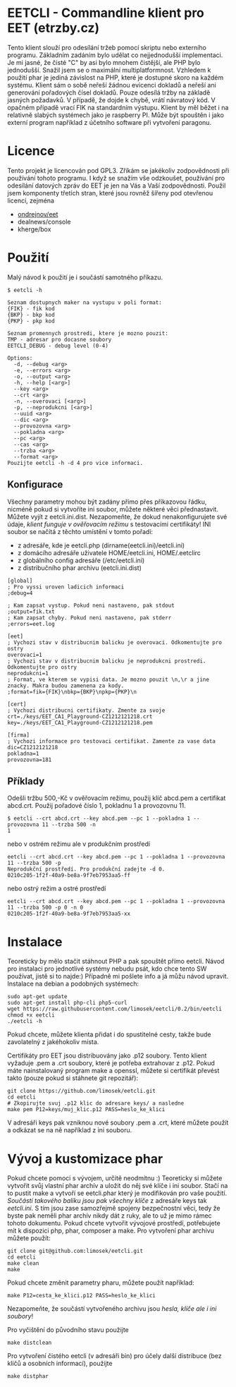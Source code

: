 
# EETCLI - Commandline klient pro EET (etrzby.cz)

Tento klient slouží pro odesílání tržeb pomocí skriptu nebo externího programu. Základním zadáním bylo udělat co nejjednodušší implementaci. 
Je mi jasné, že čisté "C" by asi bylo mnohem čistější, ale PHP bylo jednodušší. 
Snažil jsem se o maximální multiplatformnost. Vzhledem k použití phar je jediná závislost na PHP, které je dostupné skoro na každém systému.
Klient sám o sobě neřeší žádnou evicenci dokladů a neřeší ani generování pořadových čísel dokladů. Pouze odesílá tržby na základě jasných požadavků.
V případě, že dojde k chybě, vrátí návratový kód. V opačném případě vrací FIK na standardním výstupu.
Klient by měl běžet i na relativně slabých systémech jako je raspberry PI. Může být spouštěn i jako externí program například z účetního software při vytvoření paragonu.

# Licence

Tento projekt je licencován pod GPL3. Zříkám se jakékoliv zodpovědnosti při používání tohoto programu.
I když se snažím vše odzkoušet, používání pro odesílání datových zpráv do EET je jen na Vás a Vaší zodpovědnosti.
Použil jsem komponenty třetích stran, které jsou rovněž šířeny pod otevřenou licencí, zejména
* [ondrejnov/eet](https://github.com/ondrejnov/eet)
* dealnews/console
* kherge/box

# Použití
Malý návod k použití je i součástí samotného příkazu.
```
$ eetcli -h

Seznam dostupnych maker na vystupu v poli format:
{FIK} - fik kod
{BKP} - bkp kod
{PKP} - pkp kod

Seznam promennych prostredi, ktere je mozno pouzit:
TMP - adresar pro docasne soubory
EETCLI_DEBUG - debug level (0-4)

Options:
  -d, --debug <arg>       
  -e, --errors <arg>      
  -o, --output <arg>      
  -h, --help [<arg>]      
  --key <arg>             
  --crt <arg>             
  -n, --overovaci [<arg>] 
  -p, --neprodukcni [<arg>] 
  --uuid <arg>            
  --dic <arg>             
  --provozovna <arg>      
  --pokladna <arg>        
  --pc <arg>              
  --cas <arg>             
  --trzba <arg>           
  --format <arg>          
Pouzijte eetcli -h -d 4 pro vice informaci.
```

## Konfigurace
Všechny parametry mohou být zadány přímo přes příkazovou řádku, nicméně pokud si vytvoříte ini soubor, můžete některé věci přednastavit.
Můžete vyjít z eetcli.ini.dist. Nezapomeňte, že dokud nenakonfigurujete své údaje, *klient funguje v ověřovacím režimu* s testovacími certifikáty!
INI soubor se načítá z těchto umístění v tomto pořadí:
* z adresáře, kde je eetcli.php (dirname(eetcli.ini)/eetcli.ini)
* z domácího adresáře uživatele  HOME/eetcli.ini, HOME/.eetclirc
* z globálního config adresáře (/etc/eetcli.ini)
* z distribučního phar archivu (eetcli.ini.dist)
```
[global]
; Pro vyssi uroven ladicich informaci
;debug=4

; Kam zapsat vystup. Pokud neni nastaveno, pak stdout
;output=fik.txt
; Kam zapsat chyby. Pokud neni nastaveno, pak stderr
;errors=eet.log

[eet]
; Vychozi stav v distribucnim balicku je overovaci. Odkomentujte pro ostry
overovaci=1
; Vychozi stav v distribucnim balicku je neprodukcni prostredi. Odkomentujte pro ostry
neprodukcni=1
; Format, ve kterem se vypisi data. Je mozno pouzit \n,\r a jine znacky. Makra budou zamenena za kody. 
;format=fik={FIK}\nbkp={BKP}\npkp={PKP}\n

[cert]
; Vychozi distribucni certifikaty. Zmente za svoje
crt=./keys/EET_CA1_Playground-CZ1212121218.crt
key=./keys/EET_CA1_Playground-CZ1212121218.pem

[firma]
; Vychozi informace pro testovaci certifikat. Zamente za vase data
dic=CZ1212121218
pokladna=1
provozovna=181
```

## Příklady
Odešli tržbu 500,-Kč v ověřovacím režimu, použij klíč abcd.pem a certifikat abcd.crt. Použij pořadové číslo 1, pokladnu 1 a provozovnu 11.
```
$ eetcli --crt abcd.crt --key abcd.pem --pc 1 --pokladna 1 --provozovna 11 --trzba 500 -n
1
```
nebo v ostrém režimu ale v produkčním prostředí
```
eetcli --crt abcd.crt --key abcd.pem --pc 1 --pokladna 1 --provozovna 11 --trzba 500 -p
Neprodukční prostředí. Pro produkční zadejte -d 0.
0210c205-1f2f-40a9-be8a-9f7eb7953aa5-ff
```
nebo ostrý režim a ostré prostředí
```
eetcli --crt abcd.crt --key abcd.pem --pc 1 --pokladna 1 --provozovna 11 --trzba 500 -p 0 -n 0
0210c205-1f2f-40a9-be8a-9f7eb7953aa5-xx
```

# Instalace

Teoreticky by mělo stačit stáhnout PHP a pak spouštět přímo eetcli. Návod pro instalaci pro jednotlivé systémy nebudu psát, kdo chce tento SW používat, jistě si to najde:)
Případně mi pošlete info a já můžu návod upravit.
Instalace na debian a podobných systémech:

```
sudo apt-get update
sudo apt-get install php-cli php5-curl
wget https://raw.githubusercontent.com/limosek/eetcli/0.2/bin/eetcli
chmod +x eetcli
./eetcli -h
```
Pokud chcete, můžete klienta přidat i do spustitelné cesty, takže bude zavolatelný z jakéhokoliv místa. 

Certifikáty pro EET jsou distribuovány jako .p12 soubory. Tento klient vyžaduje .pem a .crt soubory, které je potřeba extrahovar z .p12.
Pokud máte nainstalovaný program make a openssl, můžete si certifikát převést takto (pouze pokud si stáhnete git repozitář):
```
git clone https://github.com/limosek/eetcli.git
cd eetcli
# Zkopirujte svuj .p12 klic do adresare keys/ a nasledne
make pem P12=keys/muj_klic.p12 PASS=heslo_ke_klici 
```
V adresáři keys pak vzniknou nové soubory .pem a .crt, které můžete použít a odkázat se na ně například z ini souboru.

# Vývoj a kustomizace phar

Pokud chcete pomoci s vývojem, určitě neodmítnu :) 
Teoreticky si můžete vytvořit svůj vlastní phar archív a uložit do něj své klíče i ini soubor.
Stačí na to pustit make a vytvoří se eetcli.phar který je modifikován pro
vaše použití. *Součástí takového balíku jsou pak všechny klíče* z adresáře
keys tak  *eetcli.ini*. S tím jsou zase samozřejmě spojeny bezpečnostní věci, tedy že byste pak neměli phar archív nikdy dát z ruky, ale to už je mimo rámec tohoto dokumentu.
Pokud chcete vytvořit vývojové prostředí, potřebujete mít k dispozici php, phar, composer a make. Pro vytvoření phar archivu můžete použít:
```
git clone git@github.com:limosek/eetcli.git
cd eetcli
make clean
make
```

Pokud chcete změnit parametry pharu, můžete použít například:
```
make P12=cesta_ke_klici.p12 PASS=heslo_ke_klici 
```
Nezapomeňte, že součástí vytvořeného archivu jsou  *hesla, klíče ale i ini soubory*!

Pro vyčištění do původního stavu použijte
```
make distclean
```

Pro vytvoření čistého eetcli (v adresáři bin) pro účely další distribuce (bez klíčů a
osobních informací), použijte 
```
make distphar
```
